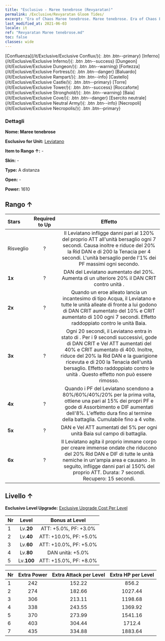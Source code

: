 ```yaml
---
title: "Esclusivo - Maree tenebrose (Revyaratan)"
permalink: /Exclusive/Revyaratan Gloom Tides/
excerpt: "Era of Chaos Maree tenebrose. Maree tenebrose. Era of Chaos Esclusivo Maree tenebrose. Leviatano Esclusivo."
last_modified_at: 2021-06-03
locale: it
ref: "Revyaratan Maree tenebrose.md"
toc: false
classes: wide
---
```

 [Confluenza](/it/Exclusive/Exclusive Conflux/){: .btn .btn--primary} [Inferno](/it/Exclusive/Exclusive Inferno/){: .btn .btn--success} [Dungeon](/it/Exclusive/Exclusive Dungeon/){: .btn .btn--warning} [Fortezza](/it/Exclusive/Exclusive Fortress/){: .btn .btn--danger} [Baluardo](/it/Exclusive/Exclusive Rampart/){: .btn .btn--info} [Castello](/it/Exclusive/Exclusive Castle/){: .btn .btn--primary} [Torre](/it/Exclusive/Exclusive Tower/){: .btn .btn--success} [Roccaforte](/it/Exclusive/Exclusive Stronghold/){: .btn .btn--warning} [Baia](/it/Exclusive/Exclusive Cove/){: .btn .btn--danger} [Esercito neutrale](/it/Exclusive/Exclusive Neutral Army/){: .btn .btn--info} [Necropoli](/it/Exclusive/Exclusive Necropolis/){: .btn .btn--primary} 

### Dettagli
 **Nome: Maree tenebrose** 

 **Esclusivo for Unit:** [Leviatano](/it/units/Revyaratan/) 

 **Item to Rango ↑:** -

 **Skin:** -

 **Type:** A distanza

 **Open:** -

 **Power:** 1610

## Rango ↑

  |     Stars    |  Required to Up | Effetto |
  |:-------------|:---------------:|:---------------:|
  |  Risveglio  | ? | <Profumo di sangue> Il Leviatano infligge danni pari al 120% del proprio ATT all'unità bersaglio ogni 7 secondi. Causa inoltre <Sanguinamento> e riduce del 20% la Rid DAN e di 200 la Tenacia per 4 secondi. L'unità bersaglio perde l'1% dei PF massimi ogni secondo. |
  | **1x** <i class="fas fa-star"/> | ? | DAN del Leviatano aumentato del 20%. Aumenta di un ulteriore 20% il DAN CRIT contro unità <rallentate>. |
  | **2x** <i class="fas fa-star"/> | ? | Quando un eroe alleato lancia un incantesimo di tipo Acqua, il Leviatano e tutte le unità alleate di fronte a lui godono di DAN CRIT aumentato del 10% e CRIT aumentato di 100 ogni 7 secondi. Effetto raddoppiato contro le unità Baia. |
  | **3x** <i class="fas fa-star"/> | ? | <Morsi frenetici> Ogni 20 secondi, il Leviatano entra in stato di <Morsi frenetici>. Per i 9 secondi successivi, gode di DAN CRIT e Vel ATT aumentati del 40% e CRIT aumentato di 400. Inoltre, riduce del 20% la Rid DAN e la guarigione ricevuta e di 200 la Tenacia dell'unità bersaglio. Effetto raddoppiato contro le unità <rallentate>. Questo effetto non può essere rimosso. |
  | **4x** <i class="fas fa-star"/> | ? | Quando i PF del Leviatano scendono a 80%/60%/40%/20% per la prima volta, ottiene una <bolla> pari al 15% dei propri PF e gode di Assorbimento e DIF aumentati dell'8%. L'effetto dura fino al termine della battaglia. Cumulabile fino a 4 volte. |
  | **5x** <i class="fas fa-star"/> | ? | DAN e Vel ATT aumentati del 5% per ogni unità Baia sul campo di battaglia. |
  | **6x** <i class="fas fa-star"/> | ? | <Sepoltura abissale> Il Leviatano agita il proprio immane corpo per creare immense ondate che riducono del 20% Rid DAN e DIF di tutte le unità nemiche in un'ampia area e causano <Rallentamento>. In seguito, infligge danni pari al 150% del proprio ATT. Durata: 7 secondi. Recupero: 15 secondi. |


## Livello ↑
 **Esclusivo Level Upgrade:** [Exclusive Upgrade Cost Per Level](/Exclusive/ExclusiveUpgradeCostPerLevel/)

  |  Nr  |   Level  | Bonus at Level |
  |:-----|:--------:|:--------------:|
  | 1 | Lv.**20** | ATT: +5.0%, PF: +3.0% |
  | 2 | Lv.**40** | ATT: +10.0%, PF: +5.0% |
  | 3 | Lv.**60** | ATT: +10.0%, PF: +5.0% |
  | 4 | Lv.**80** | DAN unità: +5.0% |
  | 5 | Lv.**100** | ATT: +15.0%, PF: +8.0% |


  |  Nr  |  Extra Power | Extra Attack per Level | Extra HP per Level |
  |:-----|:--------:|:--------:|:--------:|
  | 1 | 242 | 152.22 | 856.2 |
  | 2 | 274 | 182.66 | 1027.44 |
  | 3 | 306 | 213.11 | 1198.68 |
  | 4 | 338 | 243.55 | 1369.92 |
  | 5 | 370 | 273.99 | 1541.16 |
  | 6 | 403 | 304.44 | 1712.4 |
  | 7 | 435 | 334.88 | 1883.64 |


